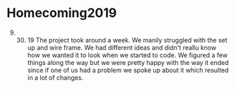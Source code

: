 # Homecoming2019
9. 30. 19
The project took around a week. We manily struggled with the set up and wire frame. We had different ideas and didn't reallu know how we wanted it to look when we started to code. We figured a few things along the way but we were pretty happy with the way it ended since if one of us had a problem we spoke up about it which resulted in a lot of changes. 
